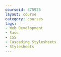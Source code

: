 ```yaml
---
courseid: 375925
layout: course
category: courses
tags:
- Web Development
- Sass
- CSS
- Cascading Stylesheets
- Stylesheets
---
```

